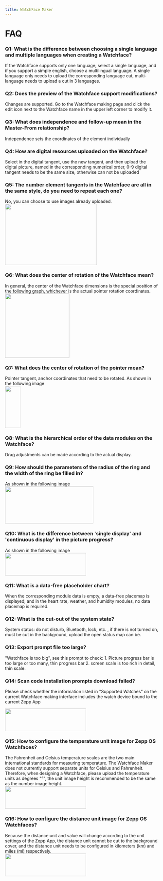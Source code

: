 ```yaml
---
title: WatchFace Maker
---
```


# FAQ

### Q1: What is the difference between choosing a single language and multiple languages when creating a Watchface?

If the Watchface supports only one language, select a single language, and if you support a simple english, choose a multilingual language. A single language only needs to upload the corresponding language cut, multi-language needs to upload a cut in 3 languages.

### Q2: Does the preview of the Watchface support modifications?

Changes are supported. Go to the Watchface making page and click the edit icon next to the Watchface name in the upper left corner to modify it.

### Q3: What does independence and follow-up mean in the Master-From relationship?

Independence sets the coordinates of the element individually

### Q4: How are digital resources uploaded on the Watchface?

Select in the digital tangent, use the new tangent, and then upload the digital picture, named in the corresponding numerical order, 0-9 digital tangent needs to be the same size, otherwise can not be uploaded

### Q5: The number element tangents in the Watchface are all in the same style, do you need to repeat each one?

No, you can choose to use images already uploaded.<br/>
<img src="https://img-testing-cdn.huami.com/20210726/ca82c66d-dd50-4bae-a2bb-e99377fa2c381627279134116.png" alt="" width="302" height="201" />

### Q6: What does the center of rotation of the Watchface mean?

In general, the center of the Watchface dimensions is the special position of the following graph, whichever is the actual pointer rotation coordinates. <br/>
<img src="https://img-testing-cdn.huami.com/20210726/4fb710be-ca18-4f71-b251-3b3292beee9d1627279160910.png" alt="" width="211" height="211" />

### Q7: What does the center of rotation of the pointer mean?

Pointer tangent, anchor coordinates that need to be rotated. As shown in the following image<br/>
<img src="https://img-testing-cdn.huami.com/20210726/ee123fa7-cd78-4c4e-851f-9df560da5d121627279186603.png" alt="" width="50" height="138" />

### Q8: What is the hierarchical order of the data modules on the Watchface?

Drag adjustments can be made according to the actual display.

### Q9: How should the parameters of the radius of the ring and the width of the ring be filled in?

As shown in the following image <br/>
<img src="https://img-testing-cdn.huami.com/20210728/81627458900687.png" alt="" width="290" height="122" />

### Q10: What is the difference between 'single display' and 'continuous display' in the picture progress?

As shown in the following image <br/>
<img src="https://img-testing-cdn.huami.com/20210728/91627458912808.png" alt="" width="266" height="74" />

### Q11: What is a data-free placeholder chart?

When the corresponding module data is empty, a data-free placemap is displayed, and in the heart rate, weather, and humidity modules, no data placemap is required.

### Q12: What is the cut-out of the system state?

System status: do not disturb, Bluetooth, lock, etc. , if there is not turned on, must be cut in the background, upload the open status map can be.

### Q13: Export prompt file too large?

"Watchface is too big", see this prompt to check: 1. Picture progress bar is too large or too many, thin progress bar 2. screen scale is too rich in detail, thin scale.

### Q14: Scan code installation prompts download failed?

Please check whether the information listed in "Supported Watches" on the current Watchface making interface includes the watch device bound to the current Zepp App<br/>

<img src="https://img-cdn.huami.com/20220329/7dbf8792a8c49b572c5d43e2317d6795.png" alt="" width="266" height="74" />

### Q15: How to configure the temperature unit image for Zepp OS Watchfaces?

The Fahrenheit and Celsius temperature scales are the two main international standards for measuring temperature. The Watchface Maker does not currently support separate units for Celsius and Fahrenheit. Therefore, when designing a Watchface, please upload the temperature units as degrees "°", the unit image height is recommended to be the same as the number image height.<br/>
<img src="https://img-cdn.huami.com/20220629/5f32586b478cbc19236eeb05f2197477.png" alt="" width="266" height="74" />

### Q16: How to configure the distance unit image for Zepp OS Watchfaces?

Because the distance unit and value will change according to the unit settings of the Zepp App, the distance unit cannot be cut to the background cover, and the distance unit needs to be configured in kilometers (km) and miles (mi) respectively.<br/>
<img src="https://img-cdn.huami.com/20220629/145e89305ddf13d35f6bb675cafddca6.png" alt="" width="266" height="74" />
